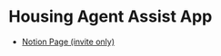 # Housing Agent Assist App
- [Notion Page (invite only)](https://www.notion.so/Housing-Agents-App-0c4bdd40940542b2bcd366207428e517?pvs=4)